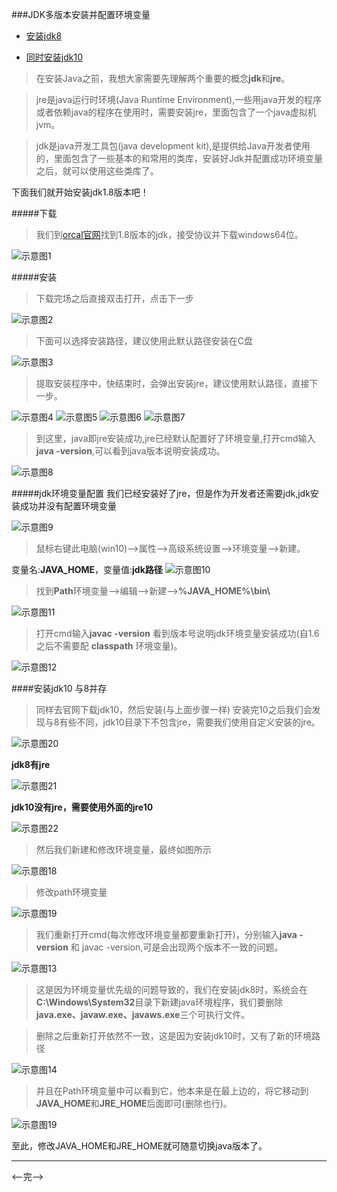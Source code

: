 ###JDK多版本安装并配置环境变量

* [安装jdk8](#1)

* [同时安装jdk10](#2)

>在安装Java之前，我想大家需要先理解两个重要的概念**jdk**和**jre**。

>jre是java运行时环境(Java Runtime Environment),一些用java开发的程序或者依赖java的程序在使用时，需要安装jre，里面包含了一个java虚拟机jvm。

>jdk是java开发工具包(java development kit),是提供给Java开发者使用的，里面包含了一些基本的和常用的类库，安装好Jdk并配置成功环境变量之后，就可以使用这些类库了。

<span id="1">下面我们就开始安装jdk1.8版本吧！</span>

#####下载
>我们到[orcal官网](http://www.oracle.com/technetwork/java/javase/downloads/jdk8-downloads-2133151.html)找到1.8版本的jdk，接受协议并下载windows64位。

![示意图1](./imgs/2018063001.png)

#####安装
>下载完场之后直接双击打开，点击下一步

![示意图2](./imgs/2018063002.png)

>下面可以选择安装路径，建议使用此默认路径安装在C盘

![示意图3](./imgs/2018063003.png)

>提取安装程序中，快结束时，会弹出安装jre，建议使用默认路径，直接下一步。

![示意图4](./imgs/2018063004.png)
![示意图5](./imgs/2018063005.png)
![示意图6](./imgs/2018063006.png)
![示意图7](./imgs/2018063007.png)

>到这里，java即jre安装成功,jre已经默认配置好了环境变量,打开cmd输入 **java -version**,可以看到java版本说明安装成功。

![示意图8](./imgs/2018063008.png)

#####jdk环境变量配置
我们已经安装好了jre，但是作为开发者还需要jdk,jdk安装成功并没有配置环境变量

![示意图9](./imgs/2018063009.png)

>鼠标右键此电脑(win10)-->属性-->高级系统设置-->环境变量-->新建。

变量名:**JAVA_HOME**，变量值:**jdk路径**
![示意图10](./imgs/2018063010.png)

>找到**Path**环境变量-->编辑-->新建-->**%JAVA_HOME%\bin\\**

![示意图11](./imgs/2018063011.png)

>打开cmd输入**javac -version**
看到版本号说明jdk环境变量安装成功(自1.6之后不需要配 **classpath** 环境变量)。

![示意图12](./imgs/2018063012.png)


####<span id="2">安装jdk10 与8并存</span>

>同样去官网下载jdk10，然后安装(与上面步骤一样)
安装完10之后我们会发现与8有些不同，jdk10目录下不包含jre，需要我们使用自定义安装的jre。


![示意图20](./imgs/2018063020.png)

**jdk8有jre**

![示意图21](./imgs/2018063021.png)

**jdk10没有jre，需要使用外面的jre10**

![示意图22](./imgs/2018063022.png)

>然后我们新建和修改环境变量，最终如图所示

![示意图18](./imgs/2018063018.png)

>修改path环境变量

![示意图19](./imgs/2018063019.png)

>我们重新打开cmd(每次修改环境变量都要重新打开)，分别输入**java -version** 和 javac -version,可是会出现两个版本不一致的问题。

![示意图13](./imgs/2018063013.png)

>这是因为环境变量优先级的问题导致的，我们在安装jdk8时，系统会在**C:\Windows\System32**目录下新建java环境程序，我们要删除 **java.exe、javaw.exe、javaws.exe**三个可执行文件。

>删除之后重新打开依然不一致，这是因为安装jdk10时，又有了新的环境路径

![示意图14](./imgs/2018063014.png)

>并且在Path环境变量中可以看到它，他本来是在最上边的，将它移动到**JAVA_HOME**和**JRE_HOME**后面即可(删除也行)。

![示意图19](./imgs/2018063019.png)

至此，修改JAVA_HOME和JRE_HOME就可随意切换java版本了。

---
<--完-->





